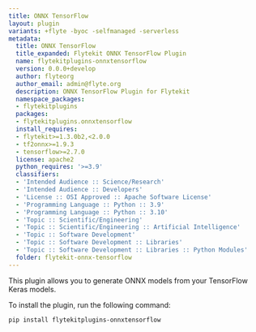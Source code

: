 ```yaml
---
title: ONNX TensorFlow
layout: plugin
variants: +flyte -byoc -selfmanaged -serverless
metadata:
  title: ONNX TensorFlow
  title_expanded: Flytekit ONNX TensorFlow Plugin
  name: flytekitplugins-onnxtensorflow
  version: 0.0.0+develop
  author: flyteorg
  author_email: admin@flyte.org
  description: ONNX TensorFlow Plugin for Flytekit
  namespace_packages:
  - flytekitplugins
  packages:
  - flytekitplugins.onnxtensorflow
  install_requires:
  - flytekit>=1.3.0b2,<2.0.0
  - tf2onnx>=1.9.3
  - tensorflow>=2.7.0
  license: apache2
  python_requires: '>=3.9'
  classifiers:
  - 'Intended Audience :: Science/Research'
  - 'Intended Audience :: Developers'
  - 'License :: OSI Approved :: Apache Software License'
  - 'Programming Language :: Python :: 3.9'
  - 'Programming Language :: Python :: 3.10'
  - 'Topic :: Scientific/Engineering'
  - 'Topic :: Scientific/Engineering :: Artificial Intelligence'
  - 'Topic :: Software Development'
  - 'Topic :: Software Development :: Libraries'
  - 'Topic :: Software Development :: Libraries :: Python Modules'
  folder: flytekit-onnx-tensorflow
---
```



This plugin allows you to generate ONNX models from your TensorFlow Keras models.

To install the plugin, run the following command:

```
pip install flytekitplugins-onnxtensorflow
```
